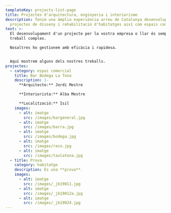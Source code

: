 ```yaml
---
templateKey: projects-list-page
title: Projectes d'arquitectura, enginyeria i interiorisme
description: Tenim una àmplia experiència arreu de Catalunya desenvolupant
  projectes de disseny i rehabilitació d'habitatges així com espais comercials.
text: >-
  El desenvolupament d'un projecte per la vostra empresa o llar és sempre un
  treball complex.

  Nosaltres ho gestionem amb eficàcia i rapidesa.


  Aquí mostrem alguns dels nostres treballs.
projectes:
  - category: espai comercial
    title: Bar Bodega La Tona
    description: |-
      **Arquitecte:** Jordi Mestre

      **Interiorista:** Alba Mestre

      **Localització:** Isil
    images:
      - alt: imatge
        src: /images/bargeneral.jpg
      - alt: imatge
        src: /images/barra.jpg
      - alt: imatge
        src: /images/bodega.jpg
      - alt: imatge
        src: /images/raco.jpg
      - alt: imatge
        src: /images/taulatona.jpg
  - title: Prova
    category: habitatge
    description: És una **prova**.
    images:
      - alt: imatge
        src: /images/_jb19011.jpg
      - alt: imatge
        src: /images/_jb19012a.jpg
      - alt: imatge
        src: /images/_jb19024.jpg
---
```

